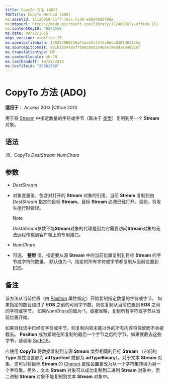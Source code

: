 ```yaml
---
title: CopyTo 方法 (ADO)
TOCTitle: CopyTo Method (ADO)
ms:assetid: 1c1ab950-51f7-7ecc-ccd8-e689db02f06a
ms:mtpsurl: https://msdn.microsoft.com/library/JJ248958(v=office.15)
ms:contentKeyID: 48543558
ms.date: 09/18/2015
mtps_version: v=office.15
ms.openlocfilehash: 178254006216a71ae34c437da86cb8381d82125e
ms.sourcegitcommit: 801b1b54786f7b0e5b0d35466e7ae8d1e840b26f
ms.translationtype: MT
ms.contentlocale: zh-CN
ms.lasthandoff: 10/31/2018
ms.locfileid: "25861580"
---
```

# <a name="copyto-method-ado"></a>CopyTo 方法 (ADO)


**适用于**： Access 2013 |Office 2013


用于将 [Stream](type-property-ado-stream.md) 中指定数量的字符或字节（取决于 [类型](stream-object-ado.md)）复制到另一个 **Stream** 对象。

## <a name="syntax"></a>语法

*流*。CopyTo *DestStream* *NumChars*

## <a name="parameters"></a>参数

  - *DestStream*

  - 对象变量值，包含对打开的 **Stream** 对象的引用。当前 **Stream** 复制到由 *DestStream* 指定的目标 **Stream**。目标 **Stream** 必须已经打开。否则，将发生运行时错误。

   

    > [!NOTE]
    > *DestStream*参数不能**Stream**对象的代理是因为它需要访问**Stream**对象的无法远程传输到客户端上的专用接口。

  - *NumChars*

  - 可选。 **整型** 值，指定要从源 **Stream** 中的当前位置复制到目标 **Stream** 的字节或字符的数量。 默认值为-1，指定的所有字符或字节都复制从当前位置到[EOS](eos-property-ado.md)。

## <a name="remarks"></a>备注

该方法从当前位置（由 [Position](position-property-ado.md) 属性指定）开始复制指定数量的字符或字节。 如果指定的数目超过了 **EOS** 之前的可用字节数，则仅复制从当前位置到 **EOS** 之间的字符或字节。 如果*NumChars*的值为-1，或被省略，复制所有字符或字节从当前位置开始。

如果目标流中已经有字符或字节，则复制内容末尾以外的所有内容将保留而不会被截去。 **Position** 成为紧跟在所复制的最后一个字节之后的字节。如果要截去这些字节，请调用 [SetEOS](seteos-method-ado.md)。

应使用 **CopyTo** 将数据复制到与源 **Stream** 类型相同的目标 **Stream** （它们的 **Type** 属性设置都为 **adTypeText** 或都为 **adTypeBinary**）。对于文本 **Stream** 对象，您可以将目标 **Stream** 的 [Charset](charset-property-ado.md) 属性设置更改为从一个字符集转换为另一个字符集。另外，文本 **Stream** 对象可以成功复制到二进制 **Stream** 对象中，但二进制 **Stream** 对象不能复制到文本 **Stream** 对象中。

